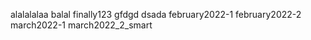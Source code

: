alalalalaa
balal
finally123
gfdgd
dsada
february2022-1
february2022-2
march2022-1
march2022_2_smart
